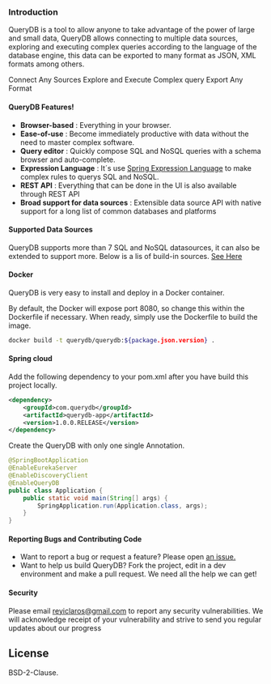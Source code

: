 ### Introduction

QueryDB is a tool to allow anyone to take advantage of the power of large and small data, QueryDB allows connecting to multiple data sources, exploring and executing complex queries according to the language of the database engine, this data can be exported to many format as JSON, XML formats among others.

Connect Any Sources
Explore and Execute Complex query
Export Any Format

#### QueryDB Features!

  - **Browser-based** : Everything in your browser.
  - **Ease-of-use** : Become immediately productive with data without the need to master complex software.
  - **Query editor** : Quickly compose SQL and NoSQL queries with a schema browser and auto-complete.
   - **Expression Language** : It´s use  [Spring Expression Language](https://docs.spring.io/spring-framework/docs/3.0.x/reference/expressions.html) to make complex rules to querys SQL and NoSQL.
  - **REST API** : Everything that can be done in the UI is also available through REST API
  - **Broad support for data sources** : Extensible data source API with native support for a long list of common databases and platforms

#### Supported Data Sources

QueryDB supports more than 7 SQL and NoSQL datasources, it can also be extended to support more. Below is a lis of build-in sources.
[See Here](/providers/overview)

#### Docker
QueryDB is very easy to install and deploy in a Docker container.

By default, the Docker will expose port 8080, so change this within the Dockerfile if necessary. When ready, simply use the Dockerfile to build the image.

```sh
docker build -t querydb/querydb:${package.json.version} .
```

#### Spring cloud
Add the following dependency to your pom.xml after you have build this project locally.
```xml
<dependency>
	<groupId>com.querydb</groupId>
	<artifactId>querydb-app</artifactId>
	<version>1.0.0.RELEASE</version>
</dependency>
```
Create the QueryDB with only one single Annotation.
```java
@SpringBootApplication
@EnableEurekaServer
@EnableDiscoveryClient
@EnableQueryDB
public class Application {
	public static void main(String[] args) {
		SpringApplication.run(Application.class, args);
	}
}
```

#### Reporting Bugs and Contributing Code
- Want to report a bug or request a feature? Please open [an issue.](https://github.com/getquerydb/querydb/issues/new)
- Want to help us build QueryDB? Fork the project, edit in a dev environment and make a pull request. We need all the help we can get!

#### Security

Please email reyiclaros@gmail.com to report any security vulnerabilities. We will acknowledge receipt of your vulnerability and strive to send you regular updates about our progress

License
----

BSD-2-Clause.
